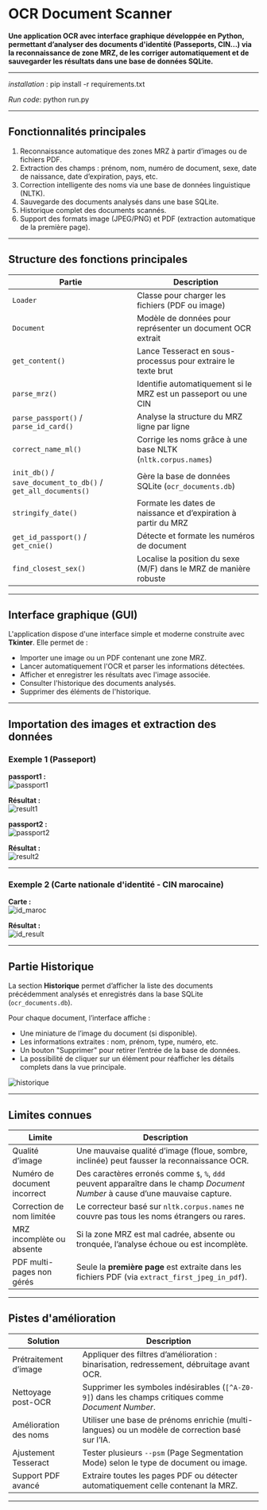 # OCR Document Scanner

**Une application OCR avec interface graphique développée en Python, permettant d’analyser des documents d'identité (Passeports, CIN...) via la reconnaissance de zone MRZ, de les corriger automatiquement et de sauvegarder les résultats dans une base de données SQLite.**

---
*installation* : 
pip install -r requirements.txt


*Run code*:
python run.py


---
##  Fonctionnalités principales

1. Reconnaissance automatique des zones MRZ à partir d’images ou de fichiers PDF.  
2. Extraction des champs : prénom, nom, numéro de document, sexe, date de naissance, date d’expiration, pays, etc.  
3. Correction intelligente des noms via une base de données linguistique (NLTK).  
4. Sauvegarde des documents analysés dans une base SQLite.  
5. Historique complet des documents scannés.  
6. Support des formats image (JPEG/PNG) et PDF (extraction automatique de la première page).

---

##  Structure des fonctions principales

| Partie | Description |
|--------|-------------|
| `Loader` | Classe pour charger les fichiers (PDF ou image) |
| `Document` | Modèle de données pour représenter un document OCR extrait |
| `get_content()` | Lance Tesseract en sous-processus pour extraire le texte brut |
| `parse_mrz()` | Identifie automatiquement si le MRZ est un passeport ou une CIN |
| `parse_passport()` / `parse_id_card()` | Analyse la structure du MRZ ligne par ligne |
| `correct_name_ml()` | Corrige les noms grâce à une base NLTK (`nltk.corpus.names`) |
| `init_db()` / `save_document_to_db()` / `get_all_documents()` | Gère la base de données SQLite (`ocr_documents.db`) |
| `stringify_date()` | Formate les dates de naissance et d’expiration à partir du MRZ |
| `get_id_passport()` / `get_cnie()` | Détecte et formate les numéros de document |
| `find_closest_sex()` | Localise la position du sexe (M/F) dans le MRZ de manière robuste |

---

##  Interface graphique (GUI)

L'application dispose d'une interface simple et moderne construite avec **Tkinter**. Elle permet de :

- Importer une image ou un PDF contenant une zone MRZ.
- Lancer automatiquement l'OCR et parser les informations détectées.
- Afficher et enregistrer les résultats avec l'image associée.
- Consulter l'historique des documents analysés.
- Supprimer des éléments de l'historique.

---

##  Importation des images et extraction des données

### Exemple 1 (Passeport)

**passport1 :**  
![passport1](https://github.com/user-attachments/assets/0e3ae98c-9587-49d7-a209-e8f8858e8868)

**Résultat :**  
![result1](https://github.com/user-attachments/assets/b6cb2cda-e602-4289-b858-0d497784666a)

**passport2 :**  
![passport2](https://github.com/user-attachments/assets/b053423f-b6ef-4f7a-9181-ed35009752dd)

**Résultat :**  
![result2](https://github.com/user-attachments/assets/464921c1-d5e6-46f3-8548-f2bb02f0a57a)

---

### Exemple 2 (Carte nationale d'identité - CIN marocaine)

**Carte :**  
![id_maroc](https://github.com/user-attachments/assets/61d1f3cd-78ef-445f-8999-f5c71f503bc9)

**Résultat :**  
![id_result](https://github.com/user-attachments/assets/10df2143-919f-4d83-b396-3b79ce7b6041)

---

##  Partie Historique

La section **Historique** permet d’afficher la liste des documents précédemment analysés et enregistrés dans la base SQLite (`ocr_documents.db`).

Pour chaque document, l’interface affiche :

- Une miniature de l’image du document (si disponible).
- Les informations extraites : nom, prénom, type, numéro, etc.
- Un bouton "Supprimer" pour retirer l’entrée de la base de données.
- La possibilité de cliquer sur un élément pour réafficher les détails complets dans la vue principale.

![historique](https://github.com/user-attachments/assets/097ef819-0f99-4ac9-bd01-bc6f846888c6)

---

##  Limites connues

| Limite | Description |
|--------|-------------|
| Qualité d’image | Une mauvaise qualité d’image (floue, sombre, inclinée) peut fausser la reconnaissance OCR. |
| Numéro de document incorrect | Des caractères erronés comme `$`, `%`, `ddd` peuvent apparaître dans le champ *Document Number* à cause d’une mauvaise capture. |
| Correction de nom limitée | Le correcteur basé sur `nltk.corpus.names` ne couvre pas tous les noms étrangers ou rares. |
| MRZ incomplète ou absente | Si la zone MRZ est mal cadrée, absente ou tronquée, l’analyse échoue ou est incomplète. |
| PDF multi-pages non gérés | Seule la **première page** est extraite dans les fichiers PDF (via `extract_first_jpeg_in_pdf`). |

---

##  Pistes d'amélioration

| Solution | Description |
|----------|-------------|
| Prétraitement d’image | Appliquer des filtres d’amélioration : binarisation, redressement, débruitage avant OCR. |
| Nettoyage post-OCR | Supprimer les symboles indésirables (`[^A-Z0-9]`) dans les champs critiques comme *Document Number*. |
| Amélioration des noms | Utiliser une base de prénoms enrichie (multi-langues) ou un modèle de correction basé sur l’IA. |
| Ajustement Tesseract | Tester plusieurs `--psm` (Page Segmentation Mode) selon le type de document ou image. |
| Support PDF avancé | Extraire toutes les pages PDF ou détecter automatiquement celle contenant la MRZ. |

---
